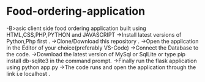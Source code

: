 # Food-ordering-application
-B>asic client side food ordering application built using HTML,CSS,PHP,PYTHON and JAVASCRIPT
->Install latest versions of Python,Php first .
->Clone/Download this repository .
->Open the application in the Editor of your choice(preferably VS-Code)
->Connect the Database to the code.
->Download the latest version of MySql or SqlLite or type pip install db-sqlite3 in the command prompt.
->Finally run the flask application using python app.py
->The code runs and open the application through the link i.e localhost .

